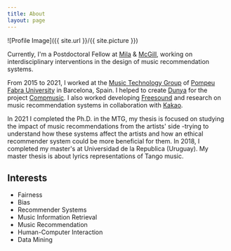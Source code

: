 ```yaml
---
title: About
layout: page
---
```

![Profile Image]({{ site.url }}/{{ site.picture }})

<p>Currently, I'm a Postdoctoral Fellow at <a href="https://mila.quebec/">Mila</a> & <a href="https://www.mcgill.ca/">McGill</a>, working on interdisciplinary interventions in the design of music recommendation systems.</p>
	
<p>From 2015 to 2021, I worked at the <a href="http://mtg.upf.edu/research/labs/asp-lab">Music Technology Group</a> of <a href="http://upf.edu">Pompeu Fabra University</a> in Barcelona, Spain. I helped to create <a href="http://dunya.compmusic.upf.edu">Dunya</a> for the project <a href="http://compmusic.upf.edu/">Compmusic</a>. I also worked developing <a href="http://freesound.org">Freesound</a> and research on music recommendation systems in collaboration with <a href="https://www.kakaocorp.com/?lang=en">Kakao</a>.</p>

<p>In 2021 I completed the Ph.D. in the MTG, my thesis is focused on studying the impact of music recommendations from the artists' side -trying to understand how these systems affect the artists and how an ethical recommender system could be more beneficial for them. In 2018, I completed my master's at Universidad de la Republica (Uruguay). My master thesis is about lyrics representations of Tango music.</p>


<h2>Interests</h2>

<ul class="skill-list">
	<li>Fairness</li>
	<li>Bias</li>
	<li>Recommender Systems</li>
	<li>Music Information Retrieval</li>
	<li>Music Recommendation</li>
	<li>Human-Computer Interaction</li>
	<li>Data Mining</li>
</ul>

